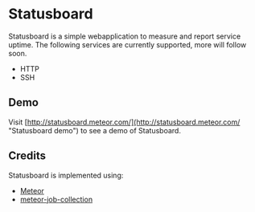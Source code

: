 # Statusboard
Statusboard is a simple webapplication to measure and report service uptime. 
The following services are currently supported, more will follow soon.

- HTTP
- SSH

## Demo
Visit [http://statusboard.meteor.com/](http://statusboard.meteor.com/ "Statusboard demo") to see a demo of Statusboard.

## Credits
Statusboard is implemented using:

- [Meteor](http://www.meteor.com/ "Meteor")
- [meteor-job-collection](https://github.com/vsivsi/meteor-job-collection "meteor-job-collection")
